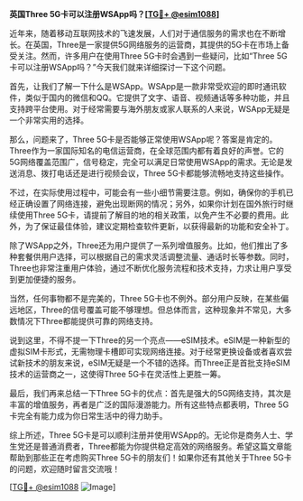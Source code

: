 **英国Three 5G卡可以注册WSApp吗？[[TG💪+ @esim1088](https://t.me/s/esim1088)]**

近年来，随着移动互联网技术的飞速发展，人们对于通信服务的需求也在不断增长。在英国，Three是一家提供5G网络服务的运营商，其提供的5G卡在市场上备受关注。然而，许多用户在使用Three 5G卡时会遇到一些疑问，比如“Three 5G卡可以注册WSApp吗？”今天我们就来详细探讨一下这个问题。

首先，让我们了解一下什么是WSApp。WSApp是一款非常受欢迎的即时通讯软件，类似于国内的微信和QQ。它提供了文字、语音、视频通话等多种功能，并且支持跨平台使用。对于经常需要与海外朋友或家人联系的人来说，WSApp无疑是一个非常实用的选择。

那么，问题来了，Three 5G卡是否能够正常使用WSApp呢？答案是肯定的。Three作为一家国际知名的电信运营商，在全球范围内都有着良好的声誉。它的5G网络覆盖范围广，信号稳定，完全可以满足日常使用WSApp的需求。无论是发送消息、拨打电话还是进行视频会议，Three 5G卡都能够流畅地支持这些操作。

不过，在实际使用过程中，可能会有一些小细节需要注意。例如，确保你的手机已经正确设置了网络连接，避免出现断网的情况；另外，如果你计划在国外旅行时继续使用Three 5G卡，请提前了解目的地的相关政策，以免产生不必要的费用。此外，为了保证最佳体验，建议定期检查软件更新，以获得最新的功能和安全补丁。

除了WSApp之外，Three还为用户提供了一系列增值服务。比如，他们推出了多种套餐供用户选择，可以根据自己的需求灵活调整流量、通话时长等参数。同时，Three也非常注重用户体验，通过不断优化服务流程和技术支持，力求让用户享受到更加便捷的服务。

当然，任何事物都不是完美的，Three 5G卡也不例外。部分用户反映，在某些偏远地区，Three的信号覆盖可能不够理想。但总体而言，这种现象并不常见，大多数情况下Three都能提供可靠的网络支持。

说到这里，不得不提一下Three的另一个亮点——eSIM技术。eSIM是一种新型的虚拟SIM卡形式，无需物理卡槽即可实现网络连接。对于经常更换设备或者喜欢尝试新技术的朋友来说，eSIM无疑是一个不错的选择。而Three正是首批支持eSIM技术的运营商之一，这使得Three 5G卡在灵活性上更胜一筹。

最后，我们再来总结一下Three 5G卡的优点：首先是强大的5G网络支持，其次是丰富的增值服务，再者是广泛的国际漫游能力。所有这些特点都表明，Three 5G卡完全有能力成为你日常生活中的得力助手。

综上所述，Three 5G卡是可以顺利注册并使用WSApp的。无论你是商务人士、学生党还是普通消费者，Three都能为你提供稳定高效的网络服务。希望这篇文章能帮助到那些正在考虑购买Three 5G卡的朋友们！如果你还有其他关于Three 5G卡的问题，欢迎随时留言交流哦！

[[TG💪+ @esim1088](https://t.me/s/esim1088) ![Image](https://i.postimg.cc/4NQfJmqS/Snipaste-2025-05-13-00-14-12.png)]